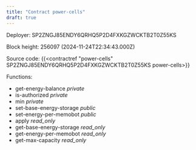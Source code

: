 ```yaml
---
title: "Contract power-cells"
draft: true
---
```

Deployer: SP2ZNGJ85ENDY6QRHQ5P2D4FXKGZWCKTB2T0Z55KS


 



Block height: 256097 (2024-11-24T22:34:43.000Z)

Source code: {{<contractref "power-cells" SP2ZNGJ85ENDY6QRHQ5P2D4FXKGZWCKTB2T0Z55KS power-cells>}}

Functions:

* get-energy-balance _private_
* is-authorized _private_
* min _private_
* set-base-energy-storage _public_
* set-energy-per-memobot _public_
* apply _read_only_
* get-base-energy-storage _read_only_
* get-energy-per-memobot _read_only_
* get-max-capacity _read_only_
